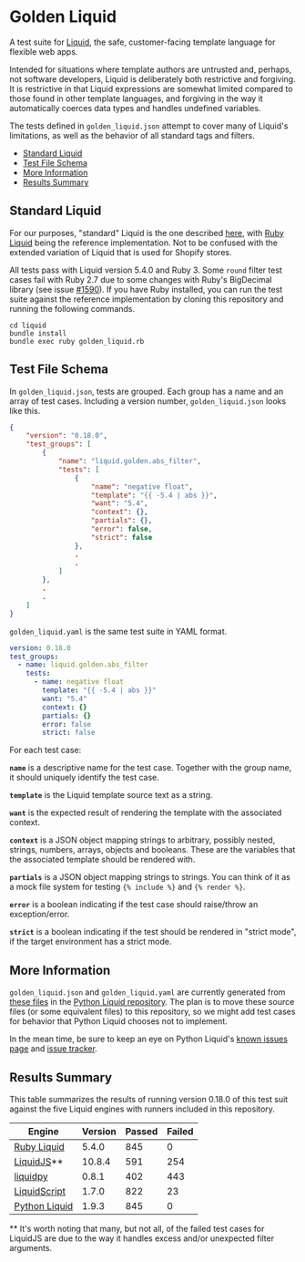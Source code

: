 # Golden Liquid

A test suite for [Liquid](https://shopify.github.io/liquid/), the safe, customer-facing template language for flexible web apps.

Intended for situations where template authors are untrusted and, perhaps, not software developers, Liquid is deliberately both restrictive and forgiving. It is restrictive in that Liquid expressions are somewhat limited compared to those found in other template languages, and forgiving in the way it automatically coerces data types and handles undefined variables.

The tests defined in `golden_liquid.json` attempt to cover many of Liquid's limitations, as well as the behavior of all standard tags and filters.

- [Standard Liquid](#standard-liquid)
- [Test File Schema](#test-file-schema)
- [More Information](#more-information)
- [Results Summary](#results-summary)

## Standard Liquid

For our purposes, "standard" Liquid is the one described [here](https://shopify.github.io/liquid/), with [Ruby Liquid](https://github.com/Shopify/liquid) being the reference implementation. Not to be confused with the extended variation of Liquid that is used for Shopify stores.

All tests pass with Liquid version 5.4.0 and Ruby 3. Some `round` filter test cases fail with Ruby 2.7 due to some changes with Ruby's BigDecimal library (see issue [#1590](https://github.com/Shopify/liquid/issues/1590)). If you have Ruby installed, you can run the test suite against the reference implementation by cloning this repository and running the following commands.

```
cd liquid
bundle install
bundle exec ruby golden_liquid.rb
```

## Test File Schema

In `golden_liquid.json`, tests are grouped. Each group has a name and an array of test cases. Including a version number, `golden_liquid.json` looks like this.

```json
{
    "version": "0.18.0",
    "test_groups": [
        {
            "name": "liquid.golden.abs_filter",
            "tests": [
                {
                    "name": "negative float",
                    "template": "{{ -5.4 | abs }}",
                    "want": "5.4",
                    "context": {},
                    "partials": {},
                    "error": false,
                    "strict": false
                },
                .
                .
            ]
        },
        .
        .
    ]
}
```

`golden_liquid.yaml` is the same test suite in YAML format.

```yaml
version: 0.18.0
test_groups:
  - name: liquid.golden.abs_filter
    tests:
      - name: negative float
        template: "{{ -5.4 | abs }}"
        want: "5.4"
        context: {}
        partials: {}
        error: false
        strict: false
```

For each test case:

**`name`** is a descriptive name for the test case. Together with the group name, it
should uniquely identify the test case.

**`template`** is the Liquid template source text as a string.

**`want`** is the expected result of rendering the template with the associated
context.

**`context`** is a JSON object mapping strings to arbitrary, possibly nested, strings,
numbers, arrays, objects and booleans. These are the variables that the associated
template should be rendered with.

**`partials`** is a JSON object mapping strings to strings. You can think of it as a
mock file system for testing `{% include %}` and `{% render %}`.

**`error`** is a boolean indicating if the test case should raise/throw an
exception/error.

**`strict`** is a boolean indicating if the test should be rendered in "strict mode",
if the target environment has a strict mode.

## More Information

`golden_liquid.json` and `golden_liquid.yaml` are currently generated from [these files](https://github.com/jg-rp/liquid/tree/main/liquid/golden) in the [Python Liquid repository](https://github.com/jg-rp/liquid). The plan is to move these source files (or some equivalent files) to this repository, so we might add test cases for behavior that Python Liquid chooses not to implement.

In the mean time, be sure to keep an eye on Python Liquid's [known issues page](https://jg-rp.github.io/liquid/known_issues) and [issue tracker](https://github.com/jg-rp/liquid/issues).

## Results Summary

This table summarizes the results of running version 0.18.0 of this test suit against the five Liquid engines with runners included in this repository.

| Engine                                                | Version | Passed | Failed |
| ----------------------------------------------------- | ------- | ------ | ------ |
| [Ruby Liquid](https://github.com/Shopify/liquid)      | 5.4.0   | 845    | 0      |
| [LiquidJS](https://github.com/harttle/liquidjs)\*\*   | 10.8.4  | 591    | 254    |
| [liquidpy](https://github.com/pwwang/liquidpy)        | 0.8.1   | 402    | 443    |
| [LiquidScript](https://github.com/jg-rp/liquidscript) | 1.7.0   | 822    | 23     |
| [Python Liquid](https://github.com/jg-rp/liquid)      | 1.9.3   | 845    | 0      |

\*\* It's worth noting that many, but not all, of the failed test cases for LiquidJS are due to the way it handles excess and/or unexpected filter arguments.
